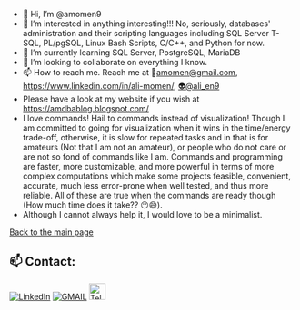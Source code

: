 - 👋 Hi, I’m @amomen9
- 👀 I’m interested in anything interesting!!! No, seriously, databases' administration and their scripting languages including SQL Server T-SQL, PL/pgSQL, Linux Bash Scripts, C/C++, and Python for now.
- 🌱 I’m currently learning SQL Server, PostgreSQL, MariaDB
- 💞️ I’m looking to collaborate on everything I know.
- 📫 How to reach me. Reach me at 📧amomen@gmail.com, https://www.linkedin.com/in/ali-momen/, [👽@ali_en9](https://t.me/ali_en9) 
- Please have a look at my website if you wish at https://amdbablog.blogspot.com/
- I love commands! Hail to commands instead of visualization! Though I am committed to going for visualization
 when it wins in the time/energy trade-off, otherwise, it is slow for repeated tasks and in that is for
 amateurs (Not that I am not an amateur), or people who do not care or are not so fond of commands like I am. Commands and programming are faster, more customizable, and more powerful in terms of more complex computations which make some projects feasible, convenient, accurate, much less error-prone when well tested, and thus more reliable. All of these are true when the commands are ready though (How much time does it take?? :no_mouth::sweat_smile:).
- Although I cannot always help it, I would love to be a minimalist.


[Back to the main page](https://github.com/amomen9/)

<!---
amomen9/amomen9 is a ✨ special ✨ repository because its `README.md` (this file) appears on your GitHub profile.
You can click the Preview link to take a look at your changes.
--->

## 📫 Contact:

<a href="https://www.linkedin.com/in/ali-momen/" target="_blank"><img alt="LinkedIn" src="https://img.shields.io/badge/linkedin-%230077B5.svg?&style=for-the-badge&logo=linkedin&logoColor=white" /></a>
<a href="mailto:amomen@gmail.com" target="_blank"><img alt="GMAIL" src="https://img.shields.io/badge/Gmail-%23EA5345.svg?&style=for-the-badge&logo=Gmail&logoColor=white" /></a>
<a href="https://t.me/ali_en9" target="_blank"> <img alt="Telegram" src="https://img.shields.io/badge/Telegram-blue?logo=Telegram&logoColor=white" height="29px" /></a>
